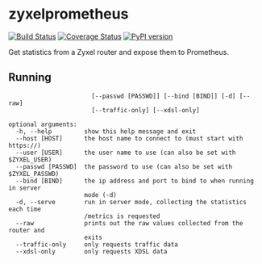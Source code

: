 # zyxelprometheus

[![Build Status](https://travis-ci.com/andrewjw/zyxelprometheus.svg?branch=master)](https://travis-ci.com/andrewjw/zyxelprometheus)
[![Coverage Status](https://coveralls.io/repos/github/andrewjw/zyxelprometheus/badge.svg?branch=master)](https://coveralls.io/github/andrewjw/zyxelprometheus?branch=master)
[![PyPI version](https://badge.fury.io/py/zyxelprometheus.svg)](https://badge.fury.io/py/zyxelprometheus)

Get statistics from a Zyxel router and expose them to Prometheus.

## Running

```zyxelprometheus [-h] [--host [HOST]] [--user [USER]]
                       [--passwd [PASSWD]] [--bind [BIND]] [-d] [--raw]
                       [--traffic-only] [--xdsl-only]

optional arguments:
  -h, --help         show this help message and exit
  --host [HOST]      the host name to connect to (must start with https://)
  --user [USER]      the user name to use (can also be set with $ZYXEL_USER)
  --passwd [PASSWD]  the password to use (can also be set with $ZYXEL_PASSWD)
  --bind [BIND]      the ip address and port to bind to when running in server
                     mode (-d)
  -d, --serve        run in server mode, collecting the statistics each time
                     /metrics is requested
  --raw              prints out the raw values collected from the router and
                     exits
  --traffic-only     only requests traffic data
  --xdsl-only        only requests XDSL data
```
